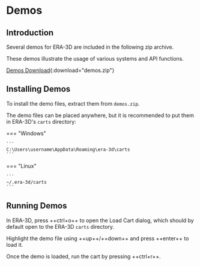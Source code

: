 # Demos

## Introduction

Several demos for ERA-3D are included in the following zip archive.

These demos illustrate the usage of various systems and API functions.

[Demos Download](assets/demos.zip){:download="demos.zip"}

## Installing Demos

To install the demo files, extract them from `demos.zip`.

The demo files can be placed anywhere, but it is recommended to put them in ERA-3D's `carts` directory:

=== "Windows"

	```
	C:\Users\username\AppData\Roaming\era-3d\carts
	```

=== "Linux"

	```
	~/.era-3d/carts
	```

## Running Demos

In ERA-3D, press ++ctrl+o++ to open the Load Cart dialog, which should by default open to the ERA-3D `carts` directory.

Highlight the demo file using ++up++/++down++ and press ++enter++ to load it.

Once the demo is loaded, run the cart by pressing ++ctrl+r++.
